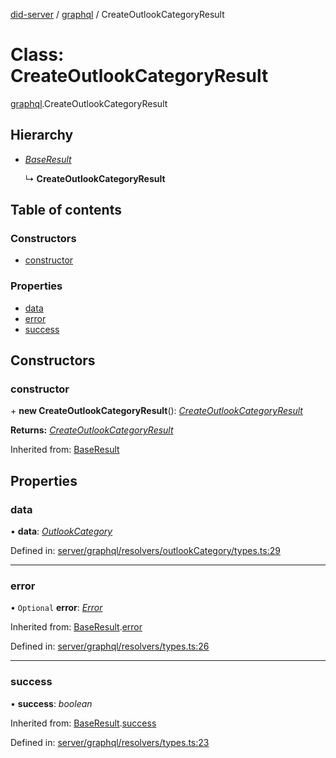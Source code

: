 [did-server](../README.md) / [graphql](../modules/graphql.md) / CreateOutlookCategoryResult

# Class: CreateOutlookCategoryResult

[graphql](../modules/graphql.md).CreateOutlookCategoryResult

## Hierarchy

* [*BaseResult*](graphql.baseresult.md)

  ↳ **CreateOutlookCategoryResult**

## Table of contents

### Constructors

- [constructor](graphql.createoutlookcategoryresult.md#constructor)

### Properties

- [data](graphql.createoutlookcategoryresult.md#data)
- [error](graphql.createoutlookcategoryresult.md#error)
- [success](graphql.createoutlookcategoryresult.md#success)

## Constructors

### constructor

\+ **new CreateOutlookCategoryResult**(): [*CreateOutlookCategoryResult*](graphql.createoutlookcategoryresult.md)

**Returns:** [*CreateOutlookCategoryResult*](graphql.createoutlookcategoryresult.md)

Inherited from: [BaseResult](graphql.baseresult.md)

## Properties

### data

• **data**: [*OutlookCategory*](graphql.outlookcategory.md)

Defined in: [server/graphql/resolvers/outlookCategory/types.ts:29](https://github.com/Puzzlepart/did/blob/5da6768a/server/graphql/resolvers/outlookCategory/types.ts#L29)

___

### error

• `Optional` **error**: [*Error*](graphql.error.md)

Inherited from: [BaseResult](graphql.baseresult.md).[error](graphql.baseresult.md#error)

Defined in: [server/graphql/resolvers/types.ts:26](https://github.com/Puzzlepart/did/blob/5da6768a/server/graphql/resolvers/types.ts#L26)

___

### success

• **success**: *boolean*

Inherited from: [BaseResult](graphql.baseresult.md).[success](graphql.baseresult.md#success)

Defined in: [server/graphql/resolvers/types.ts:23](https://github.com/Puzzlepart/did/blob/5da6768a/server/graphql/resolvers/types.ts#L23)
